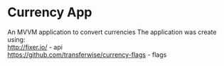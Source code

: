 # Currency App
An MVVM application to convert currencies
The application was create using:
<br/>http://fixer.io/ - api
<br/>https://github.com/transferwise/currency-flags - flags
